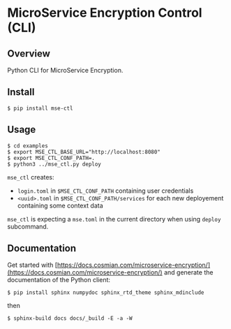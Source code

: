 # MicroService Encryption Control (CLI)

## Overview

Python CLI for MicroService Encryption.

## Install

```console
$ pip install mse-ctl
```

## Usage

```console
$ cd examples
$ export MSE_CTL_BASE_URL="http://localhost:8080" 
$ export MSE_CTL_CONF_PATH=.
$ python3 ../mse_ctl.py deploy
```

`mse_ctl` creates:
- `login.toml` in `$MSE_CTL_CONF_PATH` containing user credentials
- `<uuid>.toml` in `$MSE_CTL_CONF_PATH/services` for each new deployement containing some context data

`mse_ctl` is expecting a `mse.toml` in the current directory when using `deploy` subcommand.

## Documentation

Get started with [https://docs.cosmian.com/microservice-encryption/](https://docs.cosmian.com/microservice-encryption/) and generate the documentation of the Python client:

```console
$ pip install sphinx numpydoc sphinx_rtd_theme sphinx_mdinclude
```

then

```console
$ sphinx-build docs docs/_build -E -a -W
```

